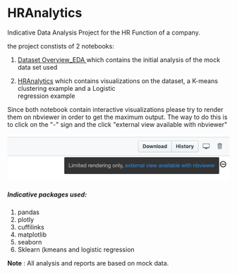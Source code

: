 # HRAnalytics

Indicative Data Analysis Project for the HR Function of a company.

the project constists of 2 notebooks:

 1. [Dataset Overview_EDA ](https://nbviewer.jupyter.org/github/CPsarropoulos/HRAnalytics/blob/4c18e9277257ef4613ad0cb05ee8de5b63b18e27/DatasetOverview_EDA.ipynb)
 which contains the initial analysis of the mock data set used

 2. [HRAnalytics](https://nbviewer.org/github/CPsarropoulos/HRAnalytics/blob/master/HRAnalytics.ipynb) which contains visualizations on the dataset, a K-means clustering example and a Logistic  
   regression example 

Since both notebook contain interactive visualizations please try to render them on nbviewer in order to get the maximum output. The way to do this is to click on the "-" sign and the click "external view available with nbviewer"

![ScreenShot](https://raw.githubusercontent.com/CPsarropoulos/HRAnalytics/master/Screenshot.png)

##### Indicative packages used:
 1. pandas
 2. plotly
 3. cuffilinks
 4. matplotlib
 5. seaborn
 6. Sklearn (kmeans and logistic regression
 
 **Note** : All analysis and reports are based on mock data.
 


